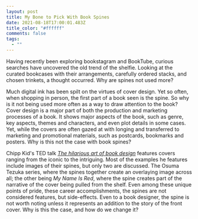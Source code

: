 ```yaml
---
layout: post
title: My Bone to Pick With Book Spines
date: 2021-08-18T17:00:01.483Z
title_color: "#ffffff"
comments: false
tags:
  - ""
---
```

Having recently been exploring bookstagram and BookTube, curious searches have uncovered the old trend of the shelfie. Looking at the curated bookcases with their arrangements, carefully ordered stacks, and chosen trinkets, a thought occurred. Why are spines not used more?

Much digital ink has been spilt on the virtues of cover design. Yet so often, when shopping in person, the first part of a book seen is the spine. So why is it not being used more often as a way to draw attention to the book? Cover design is a major part of both the production and marketing processes of a book. It shows major aspects of the book, such as genre, key aspects, themes and characters, and even plot details in some cases. Yet, while the covers are often gazed at with longing and transferred to marketing and promotional materials, such as postcards, bookmarks and posters. Why is this not the case with book spines?

Chipp Kid's TED talk *[The hilarious art of book design](https://www.youtube.com/watch?v=cC0KxNeLp1E)* features covers ranging from the iconic to the intriguing. Most of the examples he features include images of their spines, but only two are discussed. The Osuma Tezuka series, where the spines together create an overlaying image across all; the other being *My Name Is Red*, where the spine creates part of the narrative of the cover being pulled from the shelf. Even among these unique points of pride, these career accomplishments, the spines are not considered features, but side-effects. Even to a book designer, the spine is not worth noting unless it represents an addition to the story of the front cover. Why is this the case, and how do we change it?